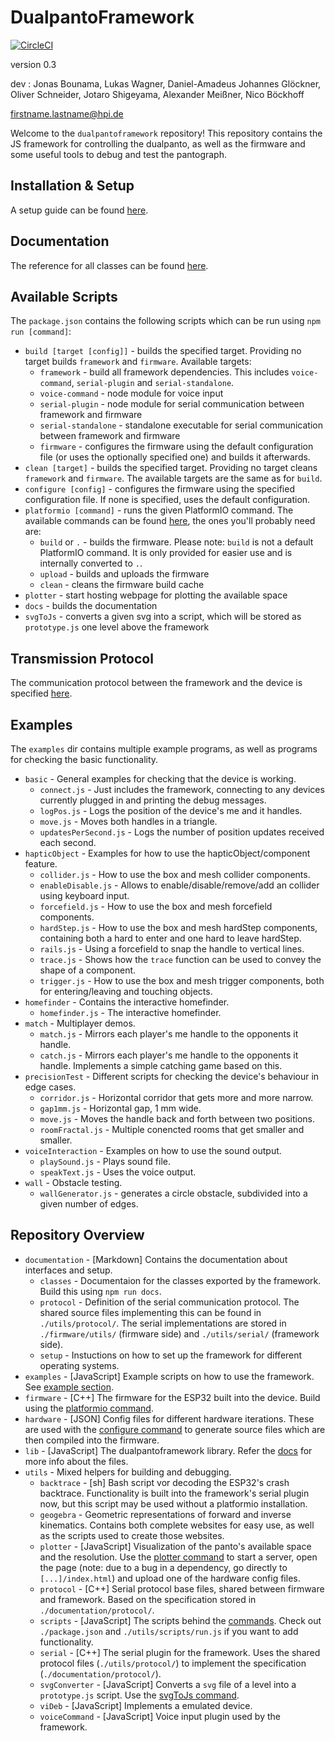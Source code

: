 # DualpantoFramework

[![CircleCI](https://circleci.com/gh/HassoPlattnerInstituteHCI/dualpantoframework.svg?style=svg&circle-token=32b766f8a9d2c9a0c612d215322a6dab4aec813d)](https://circleci.com/gh/HassoPlattnerInstituteHCI/dualpantoframework)

version 0.3

dev : Jonas Bounama, Lukas Wagner, Daniel-Amadeus Johannes Glöckner, Oliver Schneider, Jotaro Shigeyama, Alexander Meißner, Nico Böckhoff

firstname.lastname@hpi.de

Welcome to the `dualpantoframework` repository!
This repository contains the JS framework for controlling the dualpanto, as well as the firmware and some useful tools to debug and test the pantograph.

## Installation & Setup

A setup guide can be found [here](documentation/setup/setup.md).

## Documentation

The reference for all classes can be found [here](documentation/classes/index.md).

## Available Scripts

The `package.json` contains the following scripts which can be run using `npm run [command]`:
- `build [target [config]]` - builds the specified target. Providing no target builds `framework` and `firmware`. Available targets:
  - `framework` - build all framework dependencies. This includes `voice-command`, `serial-plugin` and `serial-standalone`.
  - `voice-command` - node module for voice input
  - `serial-plugin` - node module for serial communication between framework and firmware
  - `serial-standalone` - standalone executable for serial communication between framework and firmware
  - `firmware` - configures the firmware using the default configuration file (or uses the optionally specified one) and builds it afterwards.
- `clean [target]` - builds the specified target. Providing no target cleans `framework` and `firmware`. The available targets are the same as for `build`.
- `configure [config]` - configures the firmware using the specified configuration file. If none is specified, uses the default configuration.
- `platformio [command]` - runs the given PlatformIO command. The available commands can be found [here](https://docs.platformio.org/en/latest/userguide/cmd_run.html#cmdoption-platformio-run-t), the ones you'll probably need are:
  - `build` or `.` - builds the firmware. Please note: `build` is not a default PlatformIO command. It is only provided for easier use and is internally converted to `.`.
  - `upload` - builds and uploads the firmware
  - `clean` - cleans the firmware build cache
- `plotter` - start hosting webpage for plotting the available space
- `docs` - builds the documentation
- `svgToJs` - converts a given svg into a script, which will be stored as `prototype.js` one level above the framework

## Transmission Protocol

The communication protocol between the framework and the device is specified [here](documentation/protocol/protocol.md).

## Examples

The `examples` dir contains multiple example programs, as well as programs for checking the basic functionality.

- `basic` - General examples for checking that the device is working.
  - `connect.js` - Just includes the framework, connecting to any devices currently plugged in and printing the debug messages.
  - `logPos.js` - Logs the position of the device's me and it handles.
  - `move.js` - Moves both handles in a triangle.
  - `updatesPerSecond.js` - Logs the number of position updates received each second.
- `hapticObject` - Examples for how to use the hapticObject/component feature.
  - `collider.js` - How to use the box and mesh collider components.
  - `enableDisable.js` - Allows to enable/disable/remove/add an collider using keyboard input.
  - `forcefield.js` - How to use the box and mesh forcefield components.
  - `hardStep.js` - How to use the box and mesh hardStep components, containing both a hard to enter and one hard to leave hardStep.
  - `rails.js` - Using a forcefield to snap the handle to vertical lines.
  - `trace.js` - Shows how the `trace` function can be used to convey the shape of a component.
  - `trigger.js` - How to use the box and mesh trigger components, both for entering/leaving and touching objects.
- `homefinder` - Contains the interactive homefinder.
  - `homefinder.js` - The interactive homefinder.
- `match` - Multiplayer demos.
  - `match.js` - Mirrors each player's me handle to the opponents it handle.
  - `catch.js` - Mirrors each player's me handle to the opponents it handle. Implements a simple catching game based on this.
- `precisionTest` - Different scripts for checking the device's behaviour in edge cases.
  - `corridor.js` - Horizontal corridor that gets more and more narrow.
  - `gap1mm.js` - Horizontal gap, 1 mm wide.
  - `move.js` - Moves the handle back and forth between two positions.
  - `roomFractal.js` - Multiple conencted rooms that get smaller and smaller.
- `voiceInteraction` - Examples on how to use the sound output.
  - `playSound.js` - Plays sound file.
  - `speakText.js` - Uses the voice output.
- `wall` - Obstacle testing.
  - `wallGenerator.js` - generates a circle obstacle, subdivided into a given number of edges.

## Repository Overview

- `documentation` - \[Markdown\] Contains the documentation about interfaces and setup.
  - `classes` - Documentaion for the classes exported by the framework. Build this using `npm run docs`.
  - `protocol` - Definition of the serial communication protocol. The shared source files implementing this can be found in `./utils/protocol/`. The serial implementations are stored in `./firmware/utils/` (firmware side) and `./utils/serial/` (framework side).
  - `setup` - Instuctions on how to set up the framework for different operating systems.
- `examples` - \[JavaScript\] Example scripts on how to use the framework. See [example section](#Examples).
- `firmware` - \[C++\] The firmware for the ESP32 built into the device. Build using the [platformio command](#Available-Scripts).
- `hardware` - \[JSON\] Config files for different hardware iterations. These are used with the [configure command](#Available-Scripts) to generate source files which are then compiled into the firmware.
- `lib` - \[JavaScript\] The dualpantoframework library. Refer the [docs](documentation/classes/index.md) for more info about the files.
- `utils` - Mixed helpers for building and debugging.
  - `backtrace` - \[sh\] Bash script vor decoding the ESP32's crash backtrace. Functionality is built into the framework's serial plugin now, but this script may be used without a platformio installation.
  - `geogebra` - Geometric representations of forward and inverse kinematics. Contains both complete websites for easy use, as well as the scripts used to create those websites.
  - `plotter` - \[JavaScript\] Visualization of the panto's available space and the resolution. Use the [plotter command](#Available-Scripts) to start a server, open the page (note: due to a bug in a dependency, go directly to `[...]/index.html`) and upload one of the hardware config files.
  - `protocol` - \[C++\] Serial protocol base files, shared between firmware and framework. Based on the specification stored in `./documentation/protocol/`.
  - `scripts` - \[JavaScript\] The scripts behind the [commands](#Available-Scripts). Check out `./package.json` and `./utils/scripts/run.js` if you want to add functionality.
  - `serial` - \[C++\] The serial plugin for the framework. Uses the shared protocol files (`./utils/protocol/`) to implement the specification (`./documentation/protocol/`).
  - `svgConverter` - \[JavaScript\] Converts a `svg` file of a level into a `prototype.js` script. Use the [svgToJs command](#Available-Scripts).
  - `viDeb` - \[JavaScript\] Implements a emulated device.
  - `voiceCommand` - \[JavaScript\] Voice input plugin used by the framework.
